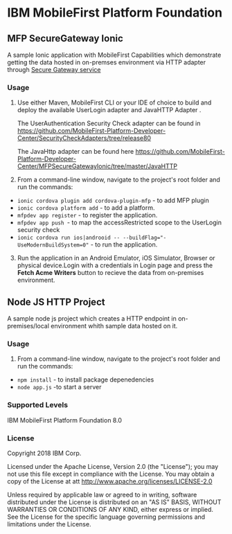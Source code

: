 IBM MobileFirst Platform Foundation
===
## MFP SecureGateway Ionic
A sample Ionic application with MobileFirst Capabilities which demonstrate getting the data hosted in on-premses environment via HTTP adapter through [Secure Gateway service](https://console.bluemix.net/docs/services/SecureGateway/secure_gateway.html)

### Usage

1. Use either Maven, MobileFirst CLI or your IDE of choice to build and deploy the available  UserLogin adapter and JavaHTTP Adapter .
   
   
   The UserAuthentication Security Check adapter can be found in 
   https://github.com/MobileFirst-Platform-Developer-Center/SecurityCheckAdapters/tree/release80
   
   The JavaHttp adapter can be found here 
   https://github.com/MobileFirst-Platform-Developer-Center/MFPSecureGatewayIonic/tree/master/JavaHTTP

2. From a command-line window, navigate to the project's root folder and run the commands:
 - `ionic cordova plugin add cordova-plugin-mfp` - to add MFP plugin
 - `ionic cordova platform add` - to add a platform.
 - `mfpdev app register` - to register the application.
 - `mfpdev app push `- to map the accessRestricted scope to the UserLogin security check
 - `ionic cordova run ios|androoid -- --buildFlag="-UseModernBuildSystem=0"` - to run the application.

3. Run the application in an Android Emulator, iOS Simulator, Browser or physical device.Login with a credentials in Login page and press the **Fetch Acme Writers** button to recieve the data from on-premises environment.

## Node JS HTTP Project
 A sample node js project which creates a HTTP endpoint in on-premises/local environment whith sample data hosted on it.
 
### Usage
1. From a command-line window, navigate to the project's root folder and run the commands:
 
 - `npm install` - to install package depenedencies 
 -  `node app.js` -to start a server 

 
 
### Supported Levels
IBM MobileFirst Platform Foundation 8.0

### License
Copyright 2018 IBM Corp.

Licensed under the Apache License, Version 2.0 (the "License");
you may not use this file except in compliance with the License.
You may obtain a copy of the License at
att
http://www.apache.org/licenses/LICENSE-2.0

Unless required by applicable law or agreed to in writing, software
distributed under the License is distributed on an "AS IS" BASIS,
WITHOUT WARRANTIES OR CONDITIONS OF ANY KIND, either express or implied.
See the License for the specific language governing permissions and
limitations under the License.
